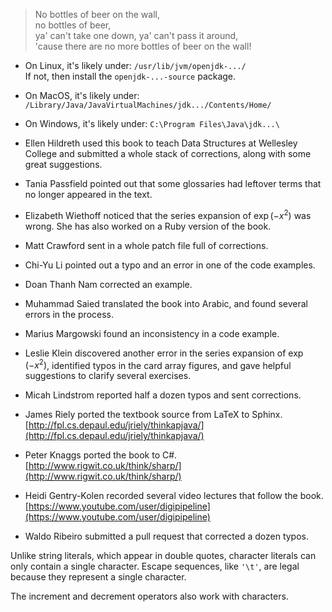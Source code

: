 > No bottles of beer on the wall,<br/> no bottles of beer,<br/> ya' can't take one down, ya' can't pass it around,<br/> 'cause there are no more bottles of beer on the wall!



* On Linux, it's likely under: `/usr/lib/jvm/openjdk-.../` <br/> If not, then install the `openjdk-...-source` package.
* On MacOS, it's likely under: <br/> `/Library/Java/JavaVirtualMachines/jdk.../Contents/Home/`
* On Windows, it's likely under: `C:\Program Files\Java\jdk...\`





* Ellen Hildreth used this book to teach Data Structures at Wellesley College and submitted a whole stack of corrections, along with some great suggestions.
* Tania Passfield pointed out that some glossaries had leftover terms that no longer appeared in the text.
* Elizabeth Wiethoff noticed that the series expansion of $\exp(-x^2)$ was wrong. She has also worked on a Ruby version of the book.
* Matt Crawford sent in a whole patch file full of corrections.
* Chi-Yu Li pointed out a typo and an error in one of the code examples.
* Doan Thanh Nam corrected an example.
* Muhammad Saied translated the book into Arabic, and found several errors in the process.
* Marius Margowski found an inconsistency in a code example.
* Leslie Klein discovered another error in the series expansion of $\exp(-x^2)$, identified typos in the card array figures, and gave helpful suggestions to clarify several exercises.
* Micah Lindstrom reported half a dozen typos and sent corrections.
* James Riely ported the textbook source from LaTeX to Sphinx. <br/> [http://fpl.cs.depaul.edu/jriely/thinkapjava/](http://fpl.cs.depaul.edu/jriely/thinkapjava/)
* Peter Knaggs ported the book to C#. <br/> [http://www.rigwit.co.uk/think/sharp/](http://www.rigwit.co.uk/think/sharp/)
* Heidi Gentry-Kolen recorded several video lectures that follow the book. <br/> [https://www.youtube.com/user/digipipeline](https://www.youtube.com/user/digipipeline)
* Waldo Ribeiro submitted a pull request that corrected a dozen typos.



Unlike string literals, which appear in double quotes, character literals can only contain a single character. Escape sequences, like `'\t'`, are legal because they represent a single character.

The increment and decrement operators also work with characters.